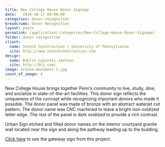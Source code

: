 ```yaml
---
title: New College House Donor Signage
date:   2016-10-17 00:00:00
categories: donor-recognition
breadcrumb: Donor Recognition
layout: posts
permalink: /application/:categories/New-College-House-Donor-Signage/
folder: donor-recognition
client:
  name: Intech Construction | University of Pennsylvania
  site: http://www.intechconstruction.com
design: 
  name: Bohlin Cywinski Jackson
  site: http://bcj.com/
image: bronze-monument-1.jpg
count_of_image: 4
---
```

<div class="col-xs-12 col-sm-12 col-md-12 col-lg-12">
  <div class="fotorama application-item__slider" data-nav="thumbs" data-thumbheight="109" border-width="3">
    <a {{ href | img : "fotorama/bronze-monument-1.jpg" }}></a>
    <a {{ href | img : "fotorama/bronze-monument-2.jpg" }}></a>
    <a {{ href | img : "fotorama/bronze-monument-3.jpg" }}></a>
    <a {{ href | img : "fotorama/bronze-monument-4.jpg" }}></a>
    
  </div>
  <div class="visible-xs application-item__icon-slider">
      <i class="icon-swipe"></i>
    </div>
<p class="application-item__content application-item__content--bottom">
    New College House brings together Penn’s community to live, study, dine, and socialize in state-of-the-art facilities. This donor sign reflects the uniqueness of the concept while recognizing important donors who made it possible.  The donor panel was made of bronze with an abstract waterjet cut pattern.  The donor name was CNC machined to leave a bright non-oxidized letter edge.  The rest of the panel is dark oxidized to provide a rich contrast.
  </p>
<p class="application-item__content application-item__content--bottom">
    Urban Sign etched and filled donor names on the interior courtyard granite wall located near the sign and along the pathway leading up to the building.
  </p>
<p class="application-item__content application-item__content--bottom">
    <a href=''>Click here</a> to see the gateway sign from this project.
  </p>
</div>
